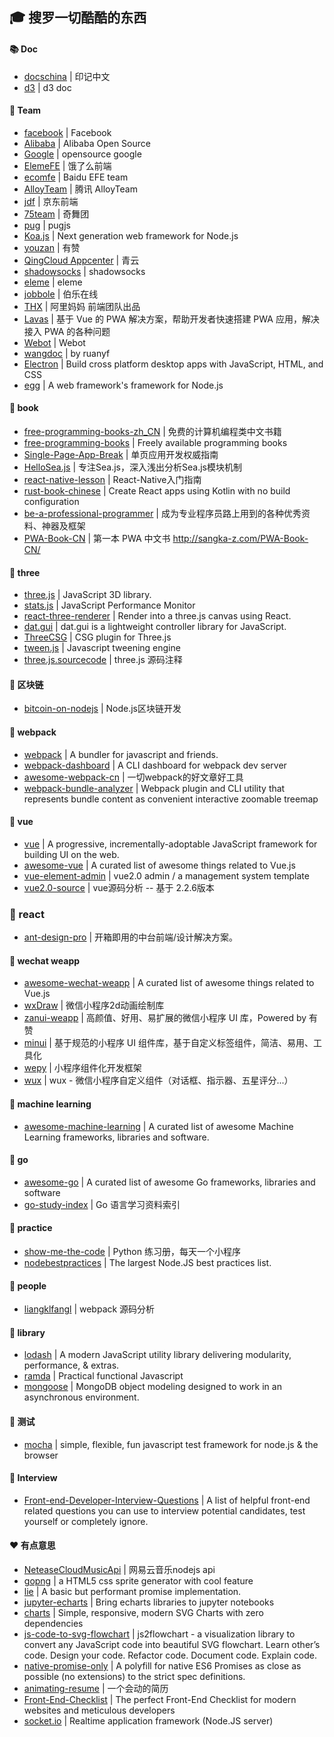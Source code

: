 ## :mortar_board: 搜罗一切酷酷的东西

#### :books: Doc

* [docschina](https://github.com/docschina) | 印记中文
* [d3](https://github.com/d3/d3/wiki) | d3 doc

#### :closed_book: Team

* [facebook](https://github.com/facebook) | Facebook
* [Alibaba](https://github.com/alibaba) | Alibaba Open Source
* [Google](https://github.com/google) | opensource google
* [ElemeFE](https://github.com/ElemeFE) | 饿了么前端
* [ecomfe](https://github.com/ecomfe) | Baidu EFE team
* [AlloyTeam](https://github.com/AlloyTeam) | 腾讯 AlloyTeam
* [jdf](https://github.com/jdf2e) | 京东前端
* [75team](https://github.com/75team) | 奇舞团
* [pug](https://github.com/pugjs) | pugjs
* [Koa.js](https://github.com/koajs) | Next generation web framework for Node.js
* [youzan](https://github.com/youzan/) | 有赞
* [QingCloud Appcenter](https://github.com/QingCloudAppcenter) | 青云
* [shadowsocks](https://github.com/shadowsocks) | shadowsocks
* [eleme](https://github.com/eleme) | eleme
* [jobbole](https://github.com/jobbole) | 伯乐在线
* [THX](https://github.com/thx) | 阿里妈妈 前端团队出品
* [Lavas](https://github.com/lavas-project) | 基于 Vue 的 PWA 解决方案，帮助开发者快速搭建 PWA 应用，解决接入 PWA 的各种问题
* [Webot](https://github.com/node-webot) | Webot
* [wangdoc](https://github.com/wangdoc) | by ruanyf
* [Electron](https://github.com/electron/) | Build cross platform desktop apps with JavaScript, HTML, and CSS
* [egg](https://github.com/eggjs) | A web framework's framework for Node.js

#### :book: book

* [free-programming-books-zh_CN](https://github.com/justjavac/free-programming-books-zh_CN) | 免费的计算机编程类中文书籍
* [free-programming-books](https://github.com/EbookFoundation/free-programming-books/blob/master/free-programming-books-zh.md) | Freely available programming books
* [Single-Page-App-Break](https://github.com/island205/Single-Page-App-Break) | 单页应用开发权威指南
* [HelloSea.js](https://github.com/island205/HelloSea.js) | 专注Sea.js，深入浅出分析Sea.js模块机制
* [react-native-lesson](https://github.com/vczero/react-native-lesson) | React-Native入门指南
* [rust-book-chinese](https://github.com/KaiserY/rust-book-chinese) | Create React apps using Kotlin with no build configuration
* [be-a-professional-programmer](https://github.com/stanzhai/be-a-professional-programmer) | 成为专业程序员路上用到的各种优秀资料、神器及框架
* [PWA-Book-CN](https://github.com/SangKa/PWA-Book-CN) | 第一本 PWA 中文书 http://sangka-z.com/PWA-Book-CN/

#### :book: three

* [three.js](https://github.com/mrdoob/three.js) | JavaScript 3D library.
* [stats.js](https://github.com/mrdoob/stats.js) | JavaScript Performance Monitor
* [react-three-renderer](https://github.com/toxicFork/react-three-renderer) | Render into a three.js canvas using React.
* [dat.gui](https://github.com/dataarts/dat.gui) | dat.gui is a lightweight controller library for JavaScript.
* [ThreeCSG](https://github.com/chandlerprall/ThreeCSG) | CSG plugin for Three.js
* [tween.js](https://github.com/tweenjs/tween.js) | Javascript tweening engine
* [three.js.sourcecode](https://github.com/omni360/three.js.sourcecode) | three.js 源码注释

#### :book: 区块链

* [bitcoin-on-nodejs](https://github.com/imfly/bitcoin-on-nodejs) | Node.js区块链开发

#### :book: webpack

* [webpack](https://github.com/webpack/webpack) | A bundler for javascript and friends.
* [webpack-dashboard](https://github.com/FormidableLabs/webpack-dashboard) | A CLI dashboard for webpack dev server
* [awesome-webpack-cn](https://github.com/webpack-china/awesome-webpack-cn) | 一切webpack的好文章好工具
* [webpack-bundle-analyzer](https://github.com/webpack-contrib/webpack-bundle-analyzer) | Webpack plugin and CLI utility that represents bundle content as convenient interactive zoomable treemap


#### :book: vue

* [vue](https://github.com/vuejs/vue) | A progressive, incrementally-adoptable JavaScript framework for building UI on the web.
* [awesome-vue](https://github.com/vuejs/awesome-vue) | A curated list of awesome things related to Vue.js
* [vue-element-admin](https://github.com/PanJiaChen/vue-element-admin) | vue2.0 admin / a management system template
* [vue2.0-source](https://github.com/liutao/vue2.0-source) | vue源码分析 -- 基于 2.2.6版本

### :book: react

* [ant-design-pro](https://github.com/ant-design/ant-design-pro) | 开箱即用的中台前端/设计解决方案。

#### :book: wechat weapp

* [awesome-wechat-weapp](https://github.com/justjavac/awesome-wechat-weapp) | A curated list of awesome things related to Vue.js
* [wxDraw](https://github.com/bobiscool/wxDraw) | 微信小程序2d动画绘制库
* [zanui-weapp](https://github.com/youzan/zanui-weapp) | 高颜值、好用、易扩展的微信小程序 UI 库，Powered by 有赞
* [minui](https://github.com/meili/minui) | 基于规范的小程序 UI 组件库，基于自定义标签组件，简洁、易用、工具化
* [wepy](https://github.com/Tencent/wepy) | 小程序组件化开发框架
* [wux](https://github.com/skyvow/wux) | wux - 微信小程序自定义组件（对话框、指示器、五星评分...）

#### :book: machine learning

* [awesome-machine-learning](https://github.com/josephmisiti/awesome-machine-learning) | A curated list of awesome Machine Learning frameworks, libraries and software.

#### :book: go

* [awesome-go](https://github.com/avelino/awesome-go) | A curated list of awesome Go frameworks, libraries and software
* [go-study-index](https://github.com/Unknwon/go-study-index) | Go 语言学习资料索引

#### :book: practice

* [show-me-the-code](https://github.com/Yixiaohan/show-me-the-code) | Python 练习册，每天一个小程序
* [nodebestpractices](https://github.com/i0natan/nodebestpractices) | The largest Node.JS best practices list.  

#### :clap: people

* [liangklfangl](https://github.com/liangklfangl) | webpack 源码分析

#### :bookmark: library

* [lodash](https://github.com/lodash/lodash) | A modern JavaScript utility library delivering modularity, performance, & extras.
* [ramda](https://github.com/ramda/ramda) | Practical functional Javascript
* [mongoose](https://github.com/Automattic/mongoose) | MongoDB object modeling designed to work in an asynchronous environment. 

#### :bug: 测试

* [mocha](https://github.com/mochajs/mocha) | simple, flexible, fun javascript test framework for node.js & the browser

#### :pill: Interview

* [Front-end-Developer-Interview-Questions](https://github.com/h5bp/Front-end-Developer-Interview-Questions#general-questions) | A list of helpful front-end related questions you can use to interview potential candidates, test yourself or completely ignore.

#### :heart: 有点意思

* [NeteaseCloudMusicApi](https://github.com/Binaryify/NeteaseCloudMusicApi) | 网易云音乐nodejs api
* [gopng](https://github.com/AlloyTeam/gopng) | a HTML5 css sprite generator with cool feature
* [lie](https://github.com/calvinmetcalf/lie) | A basic but performant promise implementation.
* [jupyter-echarts](https://github.com/chfw/jupyter-echarts) | Bring echarts libraries to jupyter notebooks 
* [charts](https://github.com/frappe/charts) | Simple, responsive, modern SVG Charts with zero dependencies
* [js-code-to-svg-flowchart](https://github.com/Bogdan-Lyashenko/js-code-to-svg-flowchart) | js2flowchart - a visualization library to convert any JavaScript code into beautiful SVG flowchart. Learn other’s code. Design your code. Refactor code. Document code. Explain code.
* [native-promise-only](https://github.com/getify/native-promise-only) | A polyfill for native ES6 Promises as close as possible (no extensions) to the strict spec definitions.
* [animating-resume](https://github.com/jirengu-inc/animating-resume) | 一个会动的简历
* [Front-End-Checklist](https://github.com/thedaviddias/Front-End-Checklist) | The perfect Front-End Checklist for modern websites and meticulous developers
* [socket.io](https://github.com/socketio/socket.io) | Realtime application framework (Node.JS server)
